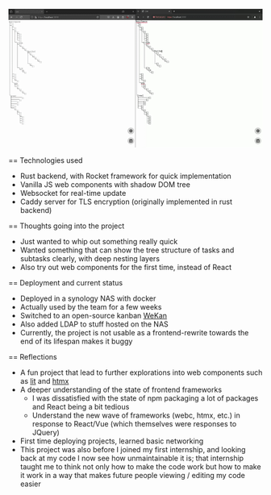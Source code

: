 ![gif](./demo.gif)

== Technologies used

- Rust backend, with Rocket framework for quick implementation
- Vanilla JS web components with shadow DOM tree
- Websocket for real-time update
- Caddy server for TLS encryption (originally implemented in rust backend)

== Thoughts going into the project

- Just wanted to whip out something really quick
- Wanted something that can show the tree structure of tasks and subtasks clearly, with deep nesting layers
- Also try out web components for the first time, instead of React

== Deployment and current status

- Deployed in a synology NAS with docker
- Actually used by the team for a few weeks
- Switched to an open-source kanban [WeKan](https://wekan.github.io/)
- Also added LDAP to stuff hosted on the NAS
- Currently, the project is not usable as a frontend-rewrite towards the end of its lifespan makes it buggy

== Reflections

- A fun project that lead to further explorations into web components such as [lit](https://lit.dev/) and [htmx](https://htmx.org/)
- A deeper understanding of the state of frontend frameworks
  - I was dissatisfied with the state of npm packaging a lot of packages and React being a bit tedious
  - Understand the new wave of frameworks (webc, htmx, etc.) in response to React/Vue (which themselves were responses to JQuery)
- First time deploying projects, learned basic networking
- This project was also before I joined my first internship, and looking back at my code I now see how unmaintainable it is; that internship taught me to think not only how to make the code work but how to make it work in a way that makes future people viewing / editing my code easier
